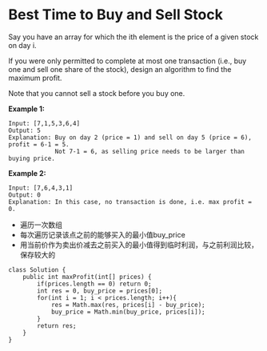 # Best Time to Buy and Sell Stock

Say you have an array for which the ith element is the price of a given stock on day i.

If you were only permitted to complete at most one transaction (i.e., buy one and sell one share of the stock), design an algorithm to find the maximum profit.

Note that you cannot sell a stock before you buy one.

**Example 1:**
```
Input: [7,1,5,3,6,4]
Output: 5
Explanation: Buy on day 2 (price = 1) and sell on day 5 (price = 6), profit = 6-1 = 5.
             Not 7-1 = 6, as selling price needs to be larger than buying price.
```
**Example 2:**
```
Input: [7,6,4,3,1]
Output: 0
Explanation: In this case, no transaction is done, i.e. max profit = 0.
```
* 遍历一次数组
* 每次遍历记录该点之前的能够买入的最小值buy_price
* 用当前价作为卖出价减去之前买入的最小值得到临时利润，与之前利润比较，保存较大的
```
class Solution {
    public int maxProfit(int[] prices) {
        if(prices.length == 0) return 0;
        int res = 0, buy_price = prices[0];
        for(int i = 1; i < prices.length; i++){
            res = Math.max(res, prices[i] - buy_price);
            buy_price = Math.min(buy_price, prices[i]);
        }
        return res;
    }
}
```
